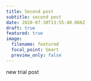 ```yaml
---
title: Second post
subtitle: second post
date: 2020-07-30T13:55:40.866Z
draft: true
featured: true
image:
  filename: featured
  focal_point: Smart
  preview_only: false
---
```

new trial post